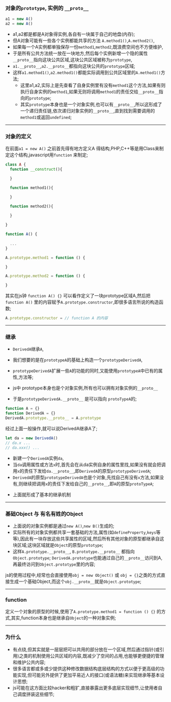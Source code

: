 ### 对象的`prototype`, 实例的 `__proto__`
```js
a1 = new A()
a2 = new A()
```
+ a1,a2都是都是A对象得实例,各自有一块属于自己的地盘(内存);
+ 但A对象可能有一些各个实例都能共享的方法 `A.method1()`,`A.method2()`,
+ 如果每一个A实例都单独保存一份`method1`,`method2`,既浪费空间也不方便维护,
+ 于是所有公共方法统一放在一块地方,然后每个实例新增一个隐的属性`__proto__`指向这块公共区域,这块公共区域被称为`prototype`,
+ `a1.__proto__`,`a2.__proto__`都指向这块公共的`prototype`区域;
+ 这样`a1.method1()`,`a2.method1()`都能实际调用到公共区域里的`A.method1()`方法;
  + 这里a1,a2,实际上是先查看了自身实例里有没有`method1`这个方法,如果有则执行自身实例的`method1`,如果无则将调用`method1`的责任交给`__proto__`指向的`prototype`;
  + 其实`prototype`本身也是一个对象实例,也可以有`__proto__`,所以这形成了一个递归责任链,依次递归对象实例的`__proto__`,直到找到需要调用的`method1`或返回`undefined`;

---
### 对象的定义
在前面`a1 = new A()` 之前首先得有地方定义A 得结构,PHP,C++等是用Class来制定这个结构,javascript用`function` 来制定;
```php
class A {
  function __construct(){

  }

  function method1(){

  }

  function method2(){
    
  }

}
```
```js
function A() {
  
  ...
}

A.prototype.method1 = function () {

}

A.prototype.method2 = function () {

}
```
其实在js钟 `function A() {}` 可以看作定义了一块prototype区域A,然后把 `function A()` 里的内容赋予`A.prototype.constructor`,即很多语言所说的构造函数;
```js
A.prototype.constructor = // function A 的内容
```

---
### 继承
+ `DerivedA`继承`A`,
+ 我们想要的是在`prototypeA`的基础上构造一个`prototypeDerivedA`,
+ `prototypeDerivedA`扩展一些`A`的功能的同时,又能使用`prototypeA`中已有的属性,方法等;

+ js中 prototype本身也是个对象实例,所有也可以拥有对象实例的`__proto__`
+ 于是`prototypeDerivedA.__proto__` 是可以指向 `protoTypeA`的;
```js
function A = {}
function DerivedA = {}
DerivedA.prototype.__proto__ = A.prototype
```
经过上面一般操作,就可以说DerivedA继承A了;
```js
let da = new DerivedA()
// da.x ...
// da.xxx() ...
```
+ 新建一个`DerivedA`实例`da`,
+ 当`da`调用属性或方法`x`时,首先会在从da实例自身的属性里找,如果没有就会把调用`x`的责任下发给`da.__proto__`,即`DerivedA`的原型`prototypeDerivedA`;
+ `DerivedA`的原型`prototypeDerivedA`也是个对象,先找自己有没有`x`方法,如果没有,则继续把调用`x`的责任下发给自己的`__proto__`,即`A`的原型`protoTypeA`;

- 上面就形成了基本的继承机制
---

### 基础Object 与 有名有姓的Object
+ 上面说的对象实例都是通过`new A()`,`new B()`生成的;  
+ 实际所有的对象实例都共享一套基础的方法,属性(如`defineProperty`,`keys`等等),因此有一块存放这些共享属性的区域,然后所有其他对象的原型都继承自这块区域;这块区域就是`Object`的原型`prototype`;
+ 这样`A.prototype.__proto__`, `B.prototype.__proto__` 都指向 `Object.prototype`; `DerivedA.prototype`也能通过自己的`__proto__`访问到A,再最终访问到`Object.prototype`里的内容;

js的使用过程中,经常也会直接使用`obj = new Object()` 或 `obj = {}`之类的方式直接生成一个基础Object,而这个`obj.__proto__`就是`Object.prototype`;  

---
### function
定义一个对象的原型的时候,使用了`A.prototype.method1 = function () {}` 的方式,其实,function本身也是继承自`Object`的一种对象实例;

---
### 为什么
+ 有点绕,但其实就是一层层把可以共用的部分放在一个区域,然后通过指针(或引用)之类的机制使用公共区域的内容,既减少了空间的占用,也能够更便捷的管理和维护公共内容;
+ 很多语言都或多或少提供这种修改数据结构底层结构的方式以便于更高级的功能实现,但可能另外提供了更加平易近人的接口(或语法糖)来实现继承等基本设计思想;
+ js可能在这方面比较hacker和粗犷,直接暴露出更多底层实现细节,让使用者自己调度拼装这些细节;